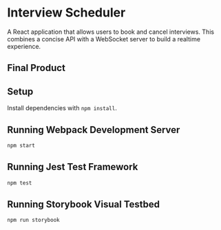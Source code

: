 # Interview Scheduler

A React application that allows users to book and cancel interviews. This combines a concise API with a WebSocket server to build a realtime experience.

## Final Product

## Setup

Install dependencies with `npm install`.

## Running Webpack Development Server

```sh
npm start
```

## Running Jest Test Framework

```sh
npm test
```

## Running Storybook Visual Testbed

```sh
npm run storybook
```
